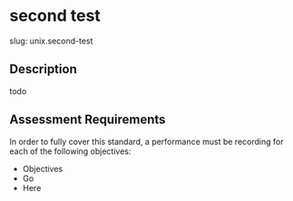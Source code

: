 
# second test

slug: unix.second-test

## Description
todo

## Assessment Requirements
In order to fully cover this standard, a performance must be recording for each of the following objectives:

- Objectives
- Go
- Here